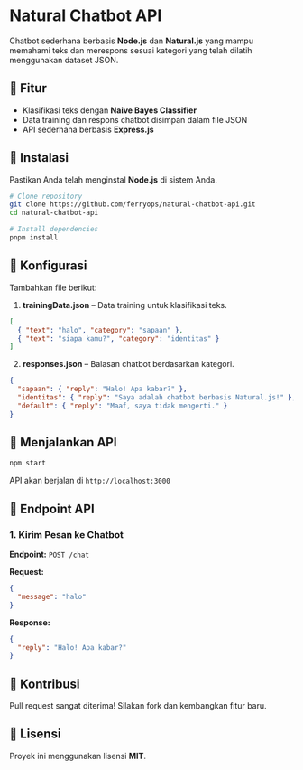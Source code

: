 # Natural Chatbot API

Chatbot sederhana berbasis **Node.js** dan **Natural.js** yang mampu memahami teks dan merespons sesuai kategori yang telah dilatih menggunakan dataset JSON.

## 🚀 Fitur

- Klasifikasi teks dengan **Naive Bayes Classifier**
- Data training dan respons chatbot disimpan dalam file JSON
- API sederhana berbasis **Express.js**

## 📌 Instalasi

Pastikan Anda telah menginstal **Node.js** di sistem Anda.

```sh
# Clone repository
git clone https://github.com/ferryops/natural-chatbot-api.git
cd natural-chatbot-api

# Install dependencies
pnpm install
```

## 🔧 Konfigurasi

Tambahkan file berikut:

1. **trainingData.json** – Data training untuk klasifikasi teks.

```json
[
  { "text": "halo", "category": "sapaan" },
  { "text": "siapa kamu?", "category": "identitas" }
]
```

2. **responses.json** – Balasan chatbot berdasarkan kategori.

```json
{
  "sapaan": { "reply": "Halo! Apa kabar?" },
  "identitas": { "reply": "Saya adalah chatbot berbasis Natural.js!" },
  "default": { "reply": "Maaf, saya tidak mengerti." }
}
```

## 🚀 Menjalankan API

```sh
npm start
```

API akan berjalan di `http://localhost:3000`

## 📡 Endpoint API

### 1. Kirim Pesan ke Chatbot

**Endpoint:** `POST /chat`

**Request:**

```json
{
  "message": "halo"
}
```

**Response:**

```json
{
  "reply": "Halo! Apa kabar?"
}
```

## 🤝 Kontribusi

Pull request sangat diterima! Silakan fork dan kembangkan fitur baru.

## 📜 Lisensi

Proyek ini menggunakan lisensi **MIT**.
